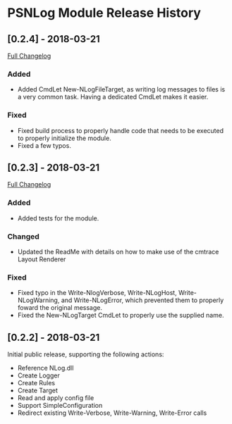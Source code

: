 ﻿# PSNLog Module Release History

## [0.2.4] - 2018-03-21
[Full Changelog](https://github.com/MaikKoster/PSNlog/compare/v0.2.3...v0.2.4)

### Added

- Added CmdLet New-NLogFileTarget, as writing log messages to files is a very common task. Having a dedicated CmdLet makes it easier.

### Fixed

- Fixed build process to properly handle code that needs to be executed to properly initialize the module.
- Fixed a few typos.

## [0.2.3] - 2018-03-21
[Full Changelog](https://github.com/MaikKoster/PSNlog/compare/v0.2.2...v0.2.3)

### Added

- Added tests for the module.

### Changed

- Updated the ReadMe with details on how to make use of the cmtrace Layout Renderer

### Fixed

- Fixed typo in the Write-NlogVerbose, Write-NLogHost, Write-NLogWarning, and Write-NLogError, which prevented them to properly foward the original message.
- Fixed the New-NLogTarget CmdLet to properly use the supplied name.

## [0.2.2] - 2018-03-21

Initial public release, supporting the following actions:

- Reference NLog.dll
- Create Logger
- Create Rules
- Create Target
- Read and apply config file
- Support SimpleConfiguration
- Redirect existing Write-Verbose, Write-Warning, Write-Error calls